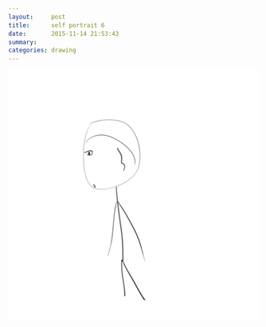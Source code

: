 ```yaml
---
layout:     post
title:      self portrait 6
date:       2015-11-14 21:53:43
summary:    
categories: drawing
---
```

![self portrait 6](/images/diary/self-portrait-6.png "not even frustrated")
